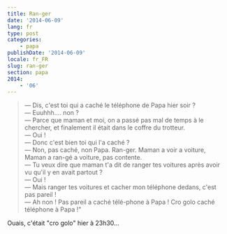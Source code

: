 ```yaml
---
title: Ran-ger
date: '2014-06-09'
lang: fr
type: post
categories:
    - papa
publishDate: '2014-06-09'
locale: fr_FR
slug: ran-ger
section: papa
2014:
    - '06'
---
```


> — Dis, c'est toi qui a caché le téléphone de Papa hier soir ?  
> — Euuhhh.... non ?  
> — Parce que maman et moi, on a passé pas mal de temps à le chercher, et finalement il était dans le coffre du trotteur.  
> — Oui !  
> — Donc c'est bien toi qui l'a caché ?  
> — Non, pas caché, non Papa. Ran-ger. Maman a voir a voiture, Maman a ran-gé a voiture, pas contente.  
> — Tu veux dire que maman t'a dit de ranger tes voitures après avoir vu qu'il y en avait partout ?  
> — Oui !  
> — Mais ranger tes voitures et cacher mon téléphone dedans, c'est pas pareil !  
> — Ah non ! Pas pareil a caché télé-phone à Papa ! Cro golo caché téléphone à Papa !"

Ouais, c'était "cro golo" hier à 23h30...
